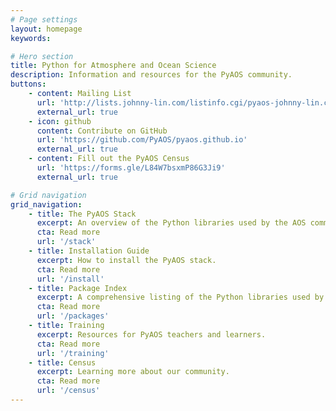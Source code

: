 ```yaml
---
# Page settings
layout: homepage
keywords:

# Hero section
title: Python for Atmosphere and Ocean Science
description: Information and resources for the PyAOS community.
buttons:
    - content: Mailing List
      url: 'http://lists.johnny-lin.com/listinfo.cgi/pyaos-johnny-lin.com'
      external_url: true
    - icon: github
      content: Contribute on GitHub
      url: 'https://github.com/PyAOS/pyaos.github.io'
      external_url: true
    - content: Fill out the PyAOS Census
      url: 'https://forms.gle/L84W7bsxmP86G3Ji9'
      external_url: true

# Grid navigation
grid_navigation:
    - title: The PyAOS Stack
      excerpt: An overview of the Python libraries used by the AOS community.
      cta: Read more
      url: '/stack'
    - title: Installation Guide
      excerpt: How to install the PyAOS stack.
      cta: Read more
      url: '/install'
    - title: Package Index
      excerpt: A comprehensive listing of the Python libraries used by the AOS community.
      cta: Read more
      url: '/packages'
    - title: Training
      excerpt: Resources for PyAOS teachers and learners.
      cta: Read more
      url: '/training'
    - title: Census
      excerpt: Learning more about our community.
      cta: Read more
      url: '/census'
---
```

